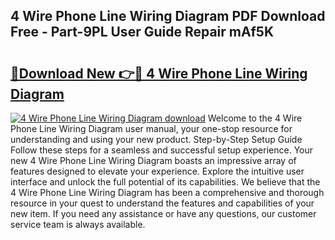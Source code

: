 ## 4 Wire Phone Line Wiring Diagram PDF Download Free - Part-9PL User Guide Repair mAf5K

# <h2><a href="http://dfs1os.blite.top/?on=4+Wire+Phone+Line+Wiring+Diagram">🔗Download New 👉🔴 4 Wire Phone Line Wiring Diagram</a></h2>

[![4 Wire Phone Line Wiring Diagram download](https://i.imgur.com/lujVjoI.png)](http://dfs1os.blite.top/?on=4+Wire+Phone+Line+Wiring+Diagram)
Welcome to the 4 Wire Phone Line Wiring Diagram user manual, your one-stop resource for understanding and using your new product. Step-by-Step Setup Guide Follow these steps for a seamless and successful setup experience. Your new 4 Wire Phone Line Wiring Diagram boasts an impressive array of features designed to elevate your experience. Explore the intuitive user interface and unlock the full potential of its capabilities. We believe that the 4 Wire Phone Line Wiring Diagram has been a comprehensive and thorough resource in your quest to understand the features and capabilities of your new item. If you need any assistance or have any questions, our customer service team is always available.
